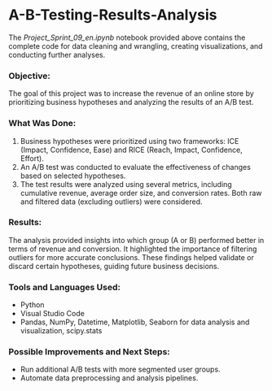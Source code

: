 # A-B-Testing-Results-Analysis
The *Project_Sprint_09_en.ipynb* notebook provided above contains the complete code for data cleaning and wrangling, creating visualizations, and conducting further analyses. 

### Objective:
The goal of this project was to increase the revenue of an online store by prioritizing business hypotheses and analyzing the results of an A/B test.

### What Was Done:
1. Business hypotheses were prioritized using two frameworks: ICE (Impact, Confidence, Ease) and RICE (Reach, Impact, Confidence, Effort).
2. An A/B test was conducted to evaluate the effectiveness of changes based on selected hypotheses.
3. The test results were analyzed using several metrics, including cumulative revenue, average order size, and conversion rates. Both raw and filtered data (excluding outliers) were considered.

### Results:
The analysis provided insights into which group (A or B) performed better in terms of revenue and conversion. It highlighted the importance of filtering outliers for more accurate conclusions. These findings helped validate or discard certain hypotheses, guiding future business decisions.

### Tools and Languages Used:
- Python
- Visual Studio Code
- Pandas, NumPy, Datetime, Matplotlib, Seaborn for data analysis and visualization, scipy.stats

### Possible Improvements and Next Steps:
- Run additional A/B tests with more segmented user groups.
- Automate data preprocessing and analysis pipelines.
